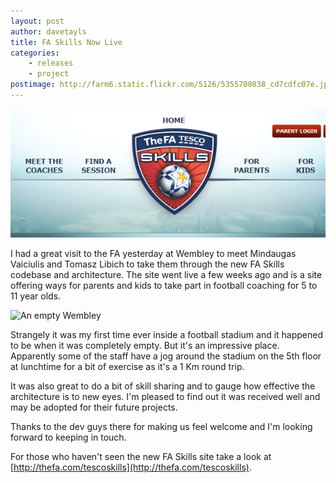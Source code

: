 ```yaml
---
layout: post
author: davetayls
title: FA Skills Now Live
categories: 
    - releases
    - project
postimage: http://farm6.static.flickr.com/5126/5355708038_cd7cdfc07e.jpg
---
```


[![FA Tesco Skills Banner](/content/FATescoSkills.png)](http://thefa.com/tescoskills)

I had a great visit to the FA yesterday at Wembley to meet Mindaugas Vaiciulis and Tomasz Libich to take them through the new FA Skills codebase and architecture. The site went live a few weeks ago and is a site offering ways for parents and kids to take part in football coaching for 5 to 11 year olds.

![An empty Wembley](http://farm6.static.flickr.com/5126/5355708038_cd7cdfc07e.jpg)

Strangely it was my first time ever inside a football stadium and it happened to be when it was completely empty. But it's an impressive place. Apparently some of the staff have a jog around the stadium on the 5th floor at lunchtime for a bit of exercise as it's a 1 Km round trip.

It was also great to do a bit of skill sharing and to gauge how effective the architecture is to new eyes. I'm pleased to find out it was received well and may be adopted for their future projects.

Thanks to the dev guys there for making us feel welcome and I'm looking forward to keeping in touch.

For those who haven't seen the new FA Skills site take a look at [http://thefa.com/tescoskills](http://thefa.com/tescoskills).

